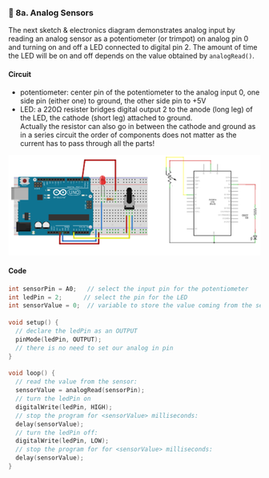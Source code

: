 ### :triangular_flag_on_post:  8a. Analog Sensors

The next sketch & electronics diagram demonstrates analog input by reading an analog sensor as a potentiometer (or trimpot) on analog pin 0 and turning on and off a LED connected to digital pin 2. The amount of time the LED will be on and off depends on the value obtained by `analogRead()`. 

#### Circuit
- potentiometer: center pin of the potentiometer to the analog input 0, one side pin (either one) to ground, the other side pin to +5V 
- LED: a 220Ω resister bridges digital output 2 to the  anode (long leg) of the LED, the cathode (short leg) attached to ground.   
Actually the resistor can also go in between the cathode and ground as in a series circuit the order of components does not matter as the current has to pass through all the parts!

![image](../../images/arduino/analogIn.png)

#### Code
```c++
int sensorPin = A0;   // select the input pin for the potentiometer
int ledPin = 2;      // select the pin for the LED
int sensorValue = 0;  // variable to store the value coming from the sensor

void setup() {
  // declare the ledPin as an OUTPUT
  pinMode(ledPin, OUTPUT);
  // there is no need to set our analog in pin
}

void loop() {
  // read the value from the sensor:
  sensorValue = analogRead(sensorPin);
  // turn the ledPin on
  digitalWrite(ledPin, HIGH);
  // stop the program for <sensorValue> milliseconds:
  delay(sensorValue);
  // turn the ledPin off:
  digitalWrite(ledPin, LOW);
  // stop the program for for <sensorValue> milliseconds:
  delay(sensorValue);
}
```
